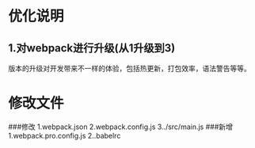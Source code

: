 # **优化说明**

1.对webpack进行升级(从1升级到3)
----------------------

版本的升级对开发带来不一样的体验，包括热更新，打包效率，语法警告等等。

# **修改文件**
###修改
1.webpack.json
2.webpack.config.js
3../src/main.js
###新增
1.webpack.pro.config.js
2..babelrc
